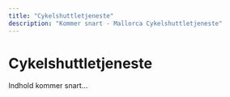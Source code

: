```yaml
---
title: "Cykelshuttletjeneste"
description: "Kommer snart - Mallorca Cykelshuttletjeneste"
---
```


# Cykelshuttletjeneste

Indhold kommer snart...
